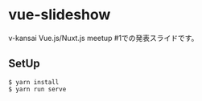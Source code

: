# vue-slideshow

v-kansai Vue.js/Nuxt.js meetup #1での発表スライドです。

## SetUp

```
$ yarn install
$ yarn run serve
```

